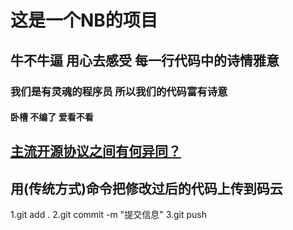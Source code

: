 # 这是一个NB的项目

## 牛不牛逼 用心去感受 每一行代码中的诗情雅意

### 我们是有灵魂的程序员 所以我们的代码富有诗意

#### 卧槽 不编了 爱看不看

## [主流开源协议之间有何异同？](https://www.zhihu.com/question/19568896)

## 用(传统方式)命令把修改过后的代码上传到码云
1.git add . 
2.git commit -m "提交信息"
3.git push

